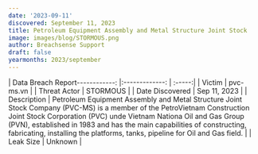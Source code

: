 ```yaml
---
date: '2023-09-11'
discovered: September 11, 2023
title: Petroleum Equipment Assembly and Metal Structure Joint Stock
image: images/blog/STORMOUS.png
author: Breachsense Support
draft: false
yearmonths: 2023/september
---
```


| Data Breach Report------------:     |:-------------:    | :-----:|
| Victim      | pvc-ms.vn      | 
| Threat Actor      | STORMOUS      | 
| Date Discovered      | Sep 11, 2023      | 
| Description      | Petroleum Equipment Assembly and Metal Structure Joint Stock Company (PVC-MS) is a member of the PetroVietnam Construction Joint Stock Corporation (PVC) unde Vietnam Nationa Oil and Gas Group (PVN), established in 1983 and has the main capabilities of constructing, fabricating, installing the platforms, tanks, pipeline for Oil and Gas field.      | 
| Leak Size      | Unknown      | 

